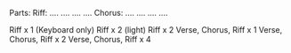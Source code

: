 Parts:
    Riff:   .... .... .... ....
    Chorus: .... .... .... ....

Riff x 1 (Keyboard only)
Riff x 2 (light)
Riff x 2
Verse, Chorus, Riff x 1
Verse, Chorus, Riff x 2
Verse, Chorus, Riff x 4
